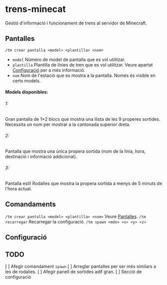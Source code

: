 # trens-minecat
Gestió d'informació i funcionament de trens al servidor de Minecraft.

## Pantalles

`/tm crear pantalla <model> <plantilla> <nom>`
  - `model` Número de model de pantalla que es vol utilitzar.
  - `plantilla` Plantilla de línies de tren que es vol utilitzar. Veure apartat [Configuració](https://github.com/janvinas/trens-minecat#Configuració) per a més informació. 
  - `nom` Nom de l'estació que es mostra a la pantalla. Només és visible en certs  models.

#### Models disponibles:
###### 1: 
Gran pantalla de 1×2 blocs que mostra una llista de les 9 properes sortides. Necessita un nom per mostrar a la cantonada superior dreta.
###### 2:
Pantalla que mostra una única propera sortida (nom de la línia, hora, destinació i informació addicional).
###### 3:
Pantalla estil Rodalies que mostra la propera sortida a menys de 5 minuts de l'hora actual.

## Comandaments

`/tm crear pantalla <model> <plantilla> <nom>` Veure [Pantalles](https://github.com/janvinas/trens-minecat#tPantalles).
`/tm recarregar` Recarregar la configuració.
`/tm spawn <món> <x> <y> <z>`

## Configuració

## TODO

[ ] Afegir comandament `spawn`
[ ] Arreglar pantalles per ser més similars a les de rodalies.
[ ] Afegir panell de sortides adif gran.
[ ] Secció de configuració
